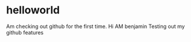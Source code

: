 # helloworld
Am checking out github for the first time.
Hi 
AM benjamin Testing out my github  features

